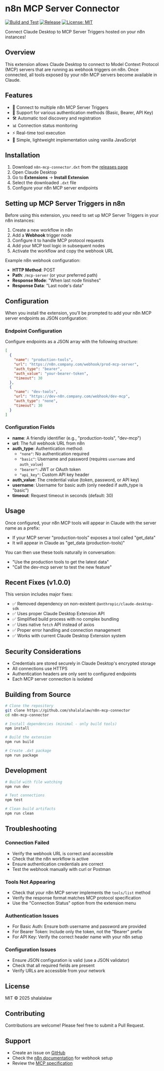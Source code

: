 # n8n MCP Server Connector

[![Build and Test](https://github.com/shalalalaw/n8n-mcp-connector/actions/workflows/build.yml/badge.svg)](https://github.com/shalalalaw/n8n-mcp-connector/actions/workflows/build.yml)
[![Release](https://img.shields.io/github/v/release/shalalalaw/n8n-mcp-connector)](https://github.com/shalalalaw/n8n-mcp-connector/releases)
[![License: MIT](https://img.shields.io/badge/License-MIT-yellow.svg)](https://opensource.org/licenses/MIT)

Connect Claude Desktop to MCP Server Triggers hosted on your n8n instances!

## Overview

This extension allows Claude Desktop to connect to Model Context Protocol (MCP) servers that are running as webhook triggers on n8n. Once connected, all tools exposed by your n8n MCP servers become available in Claude.

## Features

- 🔌 Connect to multiple n8n MCP Server Triggers
- 🔐 Support for various authentication methods (Basic, Bearer, API Key)
- 🛠️ Automatic tool discovery and registration
- 📊 Connection status monitoring
- ⚡ Real-time tool execution
- 🔄 Simple, lightweight implementation using vanilla JavaScript

## Installation

1. Download `n8n-mcp-connector.dxt` from the [releases page](https://github.com/shalalalaw/n8n-mcp-connector/releases)
2. Open Claude Desktop
3. Go to **Extensions** → **Install Extension**
4. Select the downloaded `.dxt` file
5. Configure your n8n MCP server endpoints

## Setting up MCP Server Triggers in n8n

Before using this extension, you need to set up MCP Server Triggers in your n8n instances:

1. Create a new workflow in n8n
2. Add a **Webhook** trigger node
3. Configure it to handle MCP protocol requests
4. Add your MCP tool logic in subsequent nodes
5. Activate the workflow and copy the webhook URL

Example n8n webhook configuration:
- **HTTP Method**: POST
- **Path**: `/mcp-server` (or your preferred path)
- **Response Mode**: "When last node finishes"
- **Response Data**: "Last node's data"

## Configuration

When you install the extension, you'll be prompted to add your n8n MCP server endpoints as JSON configuration:

### Endpoint Configuration

Configure endpoints as a JSON array with the following structure:

```json
[
  {
    "name": "production-tools",
    "url": "https://n8n.company.com/webhook/prod-mcp-server",
    "auth_type": "bearer",
    "auth_value": "your-bearer-token",
    "timeout": 30
  },
  {
    "name": "dev-tools",
    "url": "https://dev-n8n.company.com/webhook/dev-mcp",
    "auth_type": "none",
    "timeout": 30
  }
]
```

### Configuration Fields

- **name**: A friendly identifier (e.g., "production-tools", "dev-mcp")
- **url**: The full webhook URL from n8n
- **auth_type**: Authentication method:
  - `"none"`: No authentication required
  - `"basic"`: Username and password (requires `username` and `auth_value`)
  - `"bearer"`: JWT or OAuth token
  - `"api_key"`: Custom API key header
- **auth_value**: The credential value (token, password, or API key)
- **username**: Username for basic auth (only needed if auth_type is "basic")
- **timeout**: Request timeout in seconds (default: 30)

## Usage

Once configured, your n8n MCP tools will appear in Claude with the server name as a prefix:

- If your MCP server "production-tools" exposes a tool called "get_data"
- It will appear in Claude as "get_data (production-tools)"

You can then use these tools naturally in conversation:
- "Use the production tools to get the latest data"
- "Call the dev-mcp server to test the new feature"

## Recent Fixes (v1.0.0)

This version includes major fixes:
- ✅ Removed dependency on non-existent `@anthropic/claude-desktop-sdk`
- ✅ Uses proper Claude Desktop Extension API
- ✅ Simplified build process with no complex bundling
- ✅ Uses native `fetch` API instead of axios
- ✅ Proper error handling and connection management
- ✅ Works with current Claude Desktop Extension system

## Security Considerations

- Credentials are stored securely in Claude Desktop's encrypted storage
- All connections use HTTPS
- Authentication headers are only sent to configured endpoints
- Each MCP server connection is isolated

## Building from Source

```bash
# Clone the repository
git clone https://github.com/shalalalaw/n8n-mcp-connector
cd n8n-mcp-connector

# Install dependencies (minimal - only build tools)
npm install

# Build the extension
npm run build

# Create .dxt package
npm run package
```

## Development

```bash
# Build with file watching
npm run dev

# Test connections
npm test

# Clean build artifacts
npm run clean
```

## Troubleshooting

### Connection Failed
- Verify the webhook URL is correct and accessible
- Check that the n8n workflow is active
- Ensure authentication credentials are correct
- Test the webhook manually with curl or Postman

### Tools Not Appearing
- Check that your n8n MCP server implements the `tools/list` method
- Verify the response format matches MCP protocol specification
- Use the "Connection Status" option from the extension menu

### Authentication Issues
- For Basic Auth: Ensure both username and password are provided
- For Bearer Token: Include only the token, not the "Bearer" prefix
- For API Key: Verify the correct header name with your n8n setup

### Configuration Issues
- Ensure JSON configuration is valid (use a JSON validator)
- Check that all required fields are present
- Verify URLs are accessible from your network

## License

MIT © 2025 shalalalaw

## Contributing

Contributions are welcome! Please feel free to submit a Pull Request.

## Support

- Create an issue on [GitHub](https://github.com/shalalalaw/n8n-mcp-connector/issues)
- Check the [n8n documentation](https://docs.n8n.io) for webhook setup
- Review the [MCP specification](https://modelcontextprotocol.io)